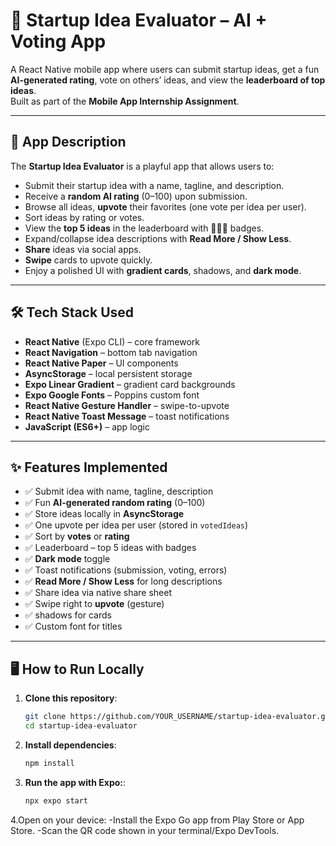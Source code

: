 # 🚀 Startup Idea Evaluator – AI + Voting App

A React Native mobile app where users can submit startup ideas, get a fun **AI-generated rating**, vote on others’ ideas, and view the **leaderboard of top ideas**.  
Built as part of the **Mobile App Internship Assignment**.

---

## 📜 App Description
The **Startup Idea Evaluator** is a playful app that allows users to:
- Submit their startup idea with a name, tagline, and description.
- Receive a **random AI rating** (0–100) upon submission.
- Browse all ideas, **upvote** their favorites (one vote per idea per user).
- Sort ideas by rating or votes.
- View the **top 5 ideas** in the leaderboard with 🥇🥈🥉 badges.
- Expand/collapse idea descriptions with **Read More / Show Less**.
- **Share** ideas via social apps.
- **Swipe** cards to upvote quickly.
- Enjoy a polished UI with **gradient cards**, shadows, and **dark mode**.

---

## 🛠 Tech Stack Used
- **React Native** (Expo CLI) – core framework
- **React Navigation** – bottom tab navigation
- **React Native Paper** – UI components
- **AsyncStorage** – local persistent storage
- **Expo Linear Gradient** – gradient card backgrounds
- **Expo Google Fonts** – Poppins custom font
- **React Native Gesture Handler** – swipe-to-upvote
- **React Native Toast Message** – toast notifications
- **JavaScript (ES6+)** – app logic

---

## ✨ Features Implemented
- ✅ Submit idea with name, tagline, description  
- ✅ Fun **AI-generated random rating** (0–100)  
- ✅ Store ideas locally in **AsyncStorage**  
- ✅ One upvote per idea per user (stored in `votedIdeas`)  
- ✅ Sort by **votes** or **rating**  
- ✅ Leaderboard – top 5 ideas with badges  
- ✅ **Dark mode** toggle  
- ✅ Toast notifications (submission, voting, errors)  
- ✅ **Read More / Show Less** for long descriptions  
- ✅ Share idea via native share sheet  
- ✅ Swipe right to **upvote** (gesture)  
- ✅ shadows for cards  
- ✅ Custom font for titles

---

## 🖥 How to Run Locally
1. **Clone this repository**:
   ```bash
   git clone https://github.com/YOUR_USERNAME/startup-idea-evaluator.git
   cd startup-idea-evaluator
   
2. **Install dependencies**:
   ```bash
   npm install
3. **Run the app with Expo:**:
   ```bash
   npx expo start
4.Open on your device:
 -Install the Expo Go app from Play Store or App Store.
 -Scan the QR code shown in your terminal/Expo DevTools.
   
